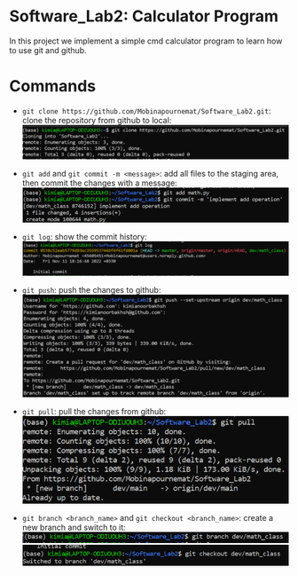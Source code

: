 # Software_Lab2: Calculator Program
In this project we implement a simple cmd calculator program to learn how to use git and github.

# Commands
- `git clone https://github.com/Mobinapournemat/Software_Lab2.git`: clone the repository from github to local:
    ![](screenshots/clone.png)

- `git add` and `git commit -m <message>`: add all files to the staging area, then commit the changes with a message:
    ![](screenshots/add_commit.png)

- `git log`: show the commit history:
    ![](screenshots/log.png) 

- `git push`: push the changes to github:
    ![](screenshots/push.png)

- `git pull`: pull the changes from github:
    ![](screenshots/pull.png)

- `git branch <branch_name>` and `git checkout <branch_name>`: create a new branch and switch to it:
    ![](screenshots/branch.png)
    ![](screenshots/checkout.png)




